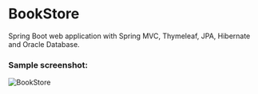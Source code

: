 # BookStore
Spring Boot web application with Spring MVC, Thymeleaf, JPA, Hibernate and Oracle Database.

### Sample screenshot:
![BookStore](BookStore/sample_img/sample1.jpg)
